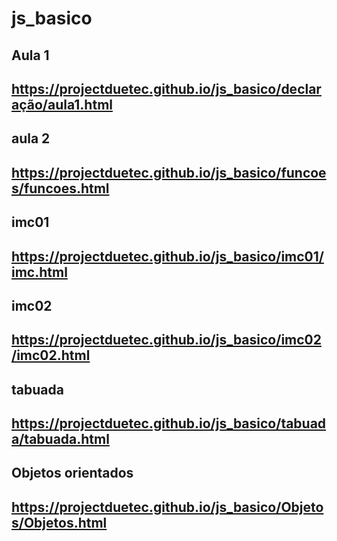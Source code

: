 # js_basico
Aula 1
----------------------------------------------------------------
https://projectduetec.github.io/js_basico/declaração/aula1.html
----------------------------------------------------------------
aula 2
----------------------------------------------------------------
https://projectduetec.github.io/js_basico/funcoes/funcoes.html
----------------------------------------------------------------
imc01
----------------------------------------------------------------
https://projectduetec.github.io/js_basico/imc01/imc.html
----------------------------------------------------------------
imc02
----------------------------------------------------------------
https://projectduetec.github.io/js_basico/imc02/imc02.html
----------------------------------------------------------------
tabuada
----------------------------------------------------------------
https://projectduetec.github.io/js_basico/tabuada/tabuada.html
----------------------------------------------------------------
Objetos orientados
----------------------------------------------------------------
https://projectduetec.github.io/js_basico/Objetos/Objetos.html
----------------------------------------------------------------

